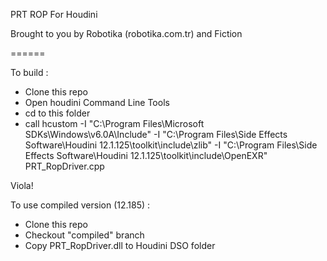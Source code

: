 PRT ROP For Houdini

Brought to you by Robotika (robotika.com.tr) and Fiction

======

To build :

- Clone this repo 
- Open houdini Command Line Tools
- cd to this folder
- call  hcustom -I "C:\Program Files\Microsoft SDKs\Windows\v6.0A\Include" -I "C:\Program Files\Side Effects Software\Houdini 12.1.125\toolkit\include\zlib" -I "C:\Program Files\Side Effects Software\Houdini 12.1.125\toolkit\include\OpenEXR" PRT_RopDriver.cpp

Viola!


To use compiled version (12.185) :

- Clone this repo
- Checkout "compiled" branch
- Copy PRT_RopDriver.dll to Houdini DSO folder
